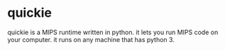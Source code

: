 quickie
=======

quickie is a MIPS runtime written in python. it lets you run MIPS code on your computer. it runs on any machine that has python 3.
